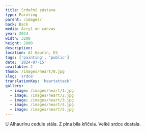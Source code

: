 ```yaml
---
title: Srdeční zástava
type: Painting
parent: /images/
back: Back
media: Acryl on canvas
year: 2024
width: 3200
height: 2800
description: 
location: Al Haurin, ES
tags: ['painting', 'public']
date: '2024-07-15'
available: 2
thumb: /images/heart/0.jpg
slug: 'srdce'
translationKey: 'heartattack'
gallery:
  - image: /images/heart/1.jpg
  - image: /images/heart/2.jpg
  - image: /images/heart/3.jpg
  - image: /images/heart/4.jpg
  - image: /images/heart/5.jpg
---
```

U Alhaurínu cedule stála. Z plna bíla křičela. Velké srdce dostala. 
